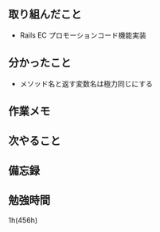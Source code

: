 ## 取り組んだこと
- Rails EC  プロモーションコード機能実装

## 分かったこと
- メソッド名と返す変数名は極力同じにする
## 作業メモ

## 次やること

## 備忘録

## 勉強時間
1h(456h)
